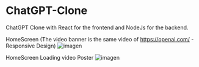 # ChatGPT-Clone

ChatGPT Clone with React for the frontend and NodeJs for the backend.

HomeScreen (The video banner is the same video of https://openai.com/ - Responsive Design)
![imagen](https://user-images.githubusercontent.com/68347411/216174953-b3c7c58c-61c9-46a9-a6d7-0750bd21a927.png)

HomeScreen Loading video Poster
![imagen](https://user-images.githubusercontent.com/68347411/216337753-55fc5d69-ea96-4aff-9da4-1837d28d0dba.png)
